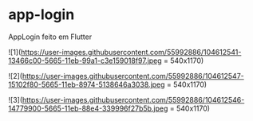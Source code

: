 # app-login
AppLogin feito em Flutter

![1](https://user-images.githubusercontent.com/55992886/104612541-13466c00-5665-11eb-99a1-c3e159018f97.jpeg = 540x1170)

![2](https://user-images.githubusercontent.com/55992886/104612547-15102f80-5665-11eb-8974-5138646a3038.jpeg = 540x1170)

![3](https://user-images.githubusercontent.com/55992886/104612546-14779900-5665-11eb-88e4-339996f27b5b.jpeg = 540x1170)

